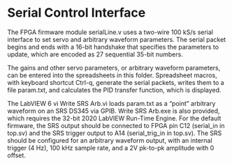 # Serial Control Interface

The FPGA firmware module serialLine.v uses a two-wire 100 kS/s serial interface to set servo and arbitrary waveform parameters. The serial packet begins and ends with a 16-bit handshake that specifies the parameters to update, which are encoded as 27 sequential 35-bit numbers. 

The gains and other servo parameters, or arbitrary waveform parameters, can be entered into the spreadsheets in this folder. Spreadsheet macros, with keyboard shortcut Ctrl-q, generate the serial packets, writes them to a file param.txt, and calculates the PID transfer function, which is displayed.

The LabVIEW 6 vi Write SRS Arb.vi loads param.txt as a “point” arbitrary waveform on an SRS DS345 via GPIB. Write SRS Arb.exe is also provided, which requires the 32-bit 2020 LabVIEW Run-Time Engine. For the default firmware, the SRS output should be connected to FPGA pin C12 (serial_in in top.sv) and the SRS trigger output to A14 (serial_trig_in in top.sv).  The SRS should be configured for an arbitrary waveform output, with an internal trigger (4 Hz), 100 kHz sample rate, and a 2V pk-to-pk amplitude with 0 offset.

